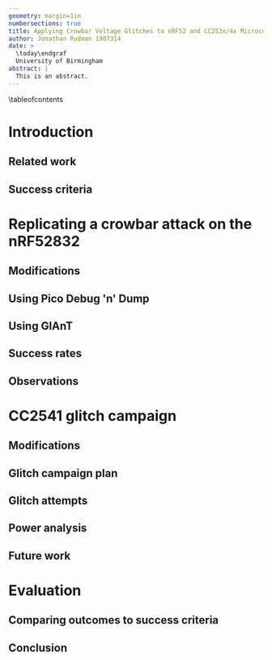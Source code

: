 ```yaml
---
geometry: margin=1in
numbersections: true
title: Applying Crowbar Voltage Glitches to nRF52 and CC253x/4x Microcontrollers
author: Jonathan Rudman 1907314
date: >
  \today\endgraf
  University of Birmingham
abstract: |
  This is an abstract.
---
```


\tableofcontents

# Introduction

## Related work

## Success criteria

# Replicating a crowbar attack on the nRF52832

## Modifications

## Using Pico Debug 'n' Dump

## Using GIAnT

## Success rates

## Observations

# CC2541 glitch campaign

## Modifications

## Glitch campaign plan

## Glitch attempts

## Power analysis

## Future work

# Evaluation

## Comparing outcomes to success criteria

## Conclusion
